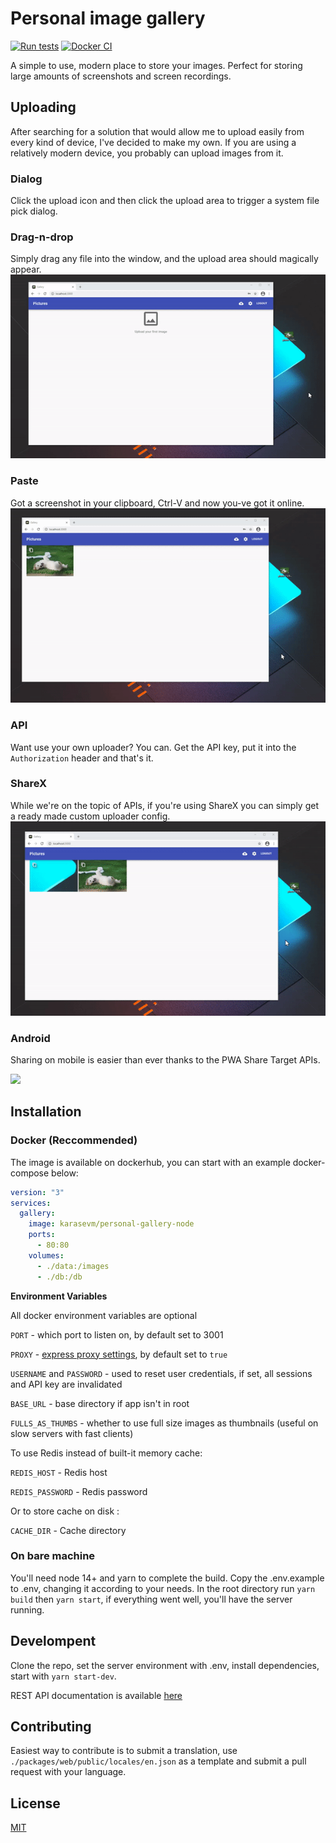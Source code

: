 # Personal image gallery
[![Run tests](https://github.com/karasevm/personal-gallery-node/actions/workflows/test.yml/badge.svg)](https://github.com/karasevm/personal-gallery-node/actions/workflows/test.yml)
[![Docker CI](https://github.com/karasevm/personal-gallery-node/actions/workflows/publish.yml/badge.svg)](https://github.com/karasevm/personal-gallery-node/actions/workflows/publish.yml)

A simple to use, modern place to store your images. Perfect for storing large 
amounts of screenshots and screen recordings. 

## Uploading 
After searching for a solution that would allow me to upload easily from every 
kind of device, I've decided to make my own. If you are using a relatively modern
device, you probably can upload images from it.

### Dialog
Click the upload icon and then click the upload area to trigger a system file
pick dialog.

### Drag-n-drop
Simply drag any file into the window, and the upload area should magically appear.
![](README/drag.gif)

### Paste
Got a screenshot in your clipboard, Ctrl-V and now you-ve got it online.
![](README/paste.gif)

### API
Want use your own uploader? You can. Get the API key, put it into the `Authorization`
header and that's it.

### ShareX
While we're on the topic of APIs, if you're using ShareX you can simply get
a ready made custom uploader config.
![](README/sharex.gif)

### Android
Sharing on mobile is easier than ever thanks to the PWA Share Target APIs.

![](README/android.gif)

## Installation

### Docker (Reccommended)
The image is available on dockerhub, you can start with an example 
docker-compose below:
```yaml
version: "3"
services:
  gallery:
    image: karasevm/personal-gallery-node
    ports: 
      - 80:80
    volumes:
      - ./data:/images
      - ./db:/db
```
**Environment Variables**

All docker environment variables are optional

`PORT` - which port to listen on, by default set to 3001

`PROXY` - [express proxy settings](https://expressjs.com/en/guide/behind-proxies.html), by default set to `true`

`USERNAME` and `PASSWORD` - used to reset user credentials, if set, all sessions and API key are invalidated

`BASE_URL` - base directory if app isn't in root

`FULLS_AS_THUMBS` - whether to use full size images as thumbnails (useful on slow servers with fast clients)

To use Redis instead of built-it memory cache:

`REDIS_HOST` - Redis host

`REDIS_PASSWORD` - Redis password

Or to store cache on disk :

`CACHE_DIR` - Cache directory


### On bare machine
You'll need node 14+ and yarn to complete the build. 
Copy the .env.example to .env, changing it according to your needs. In the root directory run `yarn build` then `yarn start`, if everything went well, you'll have the server running.

## Develompent
Clone the repo, set the server environment with .env, install dependencies, start with `yarn start-dev`.

REST API documentation is available [here](packages/server/docs/api/README.md)

## Contributing
Easiest way to contribute is to submit a translation, use `./packages/web/public/locales/en.json` 
as a template and submit a pull request with your language.

## License
[MIT](LICENSE)